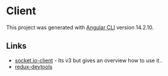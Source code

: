 # Client

This project was generated with [Angular CLI](https://github.com/angular/angular-cli) version 14.2.10.

## Links

- [socket.io-client](https://socket.io/docs/v3/) - its v3 but gives an overview how to use it..
- [redux-devtools](https://github.com/reduxjs/redux-devtools/)
